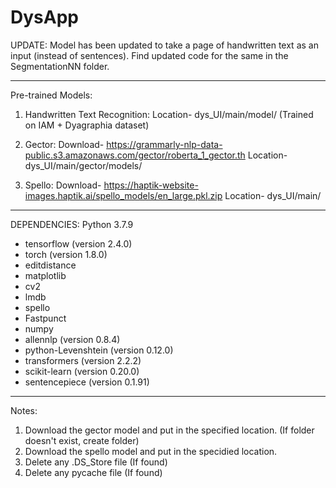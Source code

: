 # DysApp

UPDATE: Model has been updated to take a page of handwritten text as an input (instead of sentences). Find updated code for the same in the SegmentationNN folder.

________________________________________

Pre-trained Models:

1. Handwritten Text Recognition:
Location- dys_UI/main/model/ (Trained on IAM + Dyagraphia dataset)

2. Gector:
Download- https://grammarly-nlp-data-public.s3.amazonaws.com/gector/roberta_1_gector.th
Location- dys_UI/main/gector/models/

3. Spello:
Download- https://haptik-website-images.haptik.ai/spello_models/en_large.pkl.zip
Location- dys_UI/main/

________________________________________________

DEPENDENCIES: Python 3.7.9

- tensorflow (version 2.4.0)
- torch (version 1.8.0)
- editdistance
- matplotlib
- cv2
- lmdb
- spello
- Fastpunct
- numpy
- allennlp (version 0.8.4)
- python-Levenshtein (version 0.12.0)
- transformers (version 2.2.2)
- scikit-learn (version 0.20.0)
- sentencepiece (version 0.1.91)

________________________________________________

Notes:

1. Download the gector model and put in the specified location. (If folder doesn't exist, create folder)
2. Download the spello model and put in the specidied location.
3. Delete any .DS_Store file (If found)
4. Delete any pycache file (If found)
